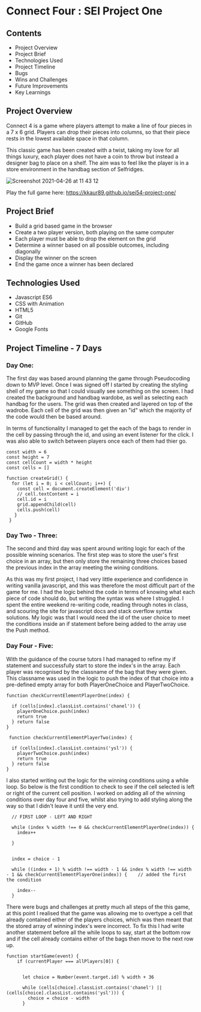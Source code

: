 # Connect Four : SEI Project One 

## Contents

- Project Overview
- Project Brief
- Technologies Used
- Project Timeline
- Bugs
- Wins and Challenges
- Future Improvements
- Key Learnings

## Project Overview

Connect 4 is a game where players attempt to make a line of four pieces in a 7 x 6 grid. Players can drop their pieces into columns, so that their piece rests in the lowest available space in that column.

This classic game has been created with a twist, taking my love for all things luxury, each player does not have a coin to throw but instead a designer bag to place on a shelf. The aim was to feel like the player is in a store environment in the handbag section of Selfridges.

![Screenshot 2021-04-26 at 11 43 12](https://user-images.githubusercontent.com/77445688/116070516-a475a780-a684-11eb-8d39-31e30875a495.png)


Play the full game here: https://kkaur89.github.io/sei54-project-one/

## Project Brief

- Build a grid based game in the browser 
- Create a two player version, both playing on the same computer
- Each player must be able to drop the element on the grid 
- Determine a winner based on all possible outcomes, including diagonally
- Display the winner on the screen
- End the game once a winner has been declared

## Technologies Used

- Javascript ES6
- CSS with Animation
- HTML5
- Git
- GitHub
- Google Fonts

## Project Timeline - 7 Days

### Day One:
The first day was based around planning the game through Pseudocoding down to MVP level. Once I was signed off I started by creating the styling shell of my game so that I could visually see something on the screen. I had created the background and handbag wardobe, as well as selecting each handbag for the users.
The grid was then created and layered on top of the wadrobe. Each cell of the grid was then given an "id" which the majority of the code would then be based around.

In terms of functionality I managed to get the each of the bags to render in the cell by passing through the id, and using an event listener for the click. I was also able to switch between players once each of them had thier go. 

    const width = 6
    const height = 7
    const cellCount = width * height
    const cells = []
  
    function createGrid() {
      for (let i = 0; i < cellCount; i++) {
        const cell = document.createElement('div')
        // cell.textContent = i
        cell.id = i
        grid.appendChild(cell)
        cells.push(cell)
       }
     }
  
### Day Two - Three:
The second and third day was spent around writing logic for each of the possible winning scenarios. The first step was to store the user's first choice in an array, but then only store the remaining three choices based the previous index in the array meeting the wining conditions. 

As this was my first project, I had very little experience and confidence in writing vanilla javascript, and this was therefore the most difficult part of the game for me. I had the logic behind the code in terms of knowing what each piece of code should do, but writing the syntax was where I struggled. I spent the entire weekend re-writing code, reading through notes in class, and scouring the site for javascript docs and stack overflow syntax solutions.
My logic was that I would need the id of the user choice to meet the conditions inside an if statement before being added to the array use the Push method.

### Day Four - Five:
With the guidance of the course tutors I had managed to refine my if statement and successfully start to store the index's in the array. Each player was recognised by the classname of the bag that they were given. This classname was used in the logic to push the index of that choice into a pre-defined empty array for both PlayerOneChoice and PlayerTwoChoice.

    function checkCurrentElementPlayerOne(index) {

      if (cells[index].classList.contains('chanel')) {
        playerOneChoice.push(index)
        return true
      } return false
    }

     function checkCurrentElementPlayerTwo(index) {

      if (cells[index].classList.contains('ysl')) {
        playerTwoChoice.push(index)
        return true
      } return false
    }

I also started writing out the logic for the winning conditions using a while loop. So below is the first condition to check to see if the cell selected is left or right of the current cell position. I worked on adding all of the winning conditions over day four and five, whilst also trying to add styling along the way so that I didn't leave it until the very end.

      // FIRST LOOP - LEFT AND RIGHT

      while (index % width !== 0 && checkCurrentElementPlayerOne(index)) {
        index++
          
      }


      index = choice - 1

      while ((index + 1) % width !== width - 1 && index % width !== width - 1 && checkCurrentElementPlayerOne(index)) {    // added the first the condition
 
        index--
      }
      
There were bugs and challenges at pretty much all steps of the this game, at this point I realised that the game was allowing me to overtype a cell that already contained either of the players choices, which was then meant that the stored array of winning index's were incorrect. To fix this I had write another statement before all the while loops to say, start at the bottom row and if the cell already contains either of the bags then move to the next row up.

    function startGame(event) {
        if (currentPlayer === allPlayers[0]) {


          let choice = Number(event.target.id) % width + 36

          while (cells[choice].classList.contains('chanel') || (cells[choice].classList.contains('ysl'))) {
            choice = choice - width
          }
